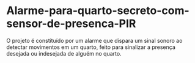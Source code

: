 # Alarme-para-quarto-secreto-com-sensor-de-presenca-PIR
 O projeto é constituído por um alarme que dispara um sinal sonoro ao detectar movimentos em um quarto, feito para sinalizar a presença desejada ou indesejada de alguém no quarto.
